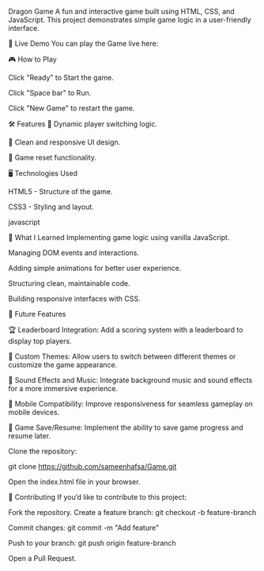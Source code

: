 Dragon Game
A fun and interactive game built using HTML, CSS, and JavaScript. This project demonstrates simple game logic in a user-friendly interface.

🚀 Live Demo
You can play the Game live here: 


🎮 How to Play

Click "Ready" to Start the game.

Click "Space bar" to Run.

Click "New Game" to restart the game.


🛠️ Features
🔄 Dynamic player switching logic.

📱 Clean and responsive UI design.

🔄 Game reset functionality.

🖥️ Technologies Used

HTML5 - Structure of the game.

CSS3 - Styling and layout.

javascript

🌟 What I Learned
Implementing game logic using vanilla JavaScript.

Managing DOM events and interactions.

Adding simple animations for better user experience.

Structuring clean, maintainable code.

Building responsive interfaces with CSS.

🚀 Future Features

🏆 Leaderboard Integration: Add a scoring system with a leaderboard to display top players.

🎨 Custom Themes: Allow users to switch between different themes or customize the game appearance.

🎵 Sound Effects and Music: Integrate background music and sound effects for a more immersive experience.

📱 Mobile Compatibility: Improve responsiveness for seamless gameplay on mobile devices.

🔄 Game Save/Resume: Implement the ability to save game progress and resume later.


Clone the repository:

git clone https://github.com/sameenhafsa/Game.git

Open the index.html file in your browser.

🤝 Contributing
If you’d like to contribute to this project:

Fork the repository.
Create a feature branch: git checkout -b feature-branch

Commit changes: git commit -m "Add feature"

Push to your branch: git push origin feature-branch

Open a Pull Request.
